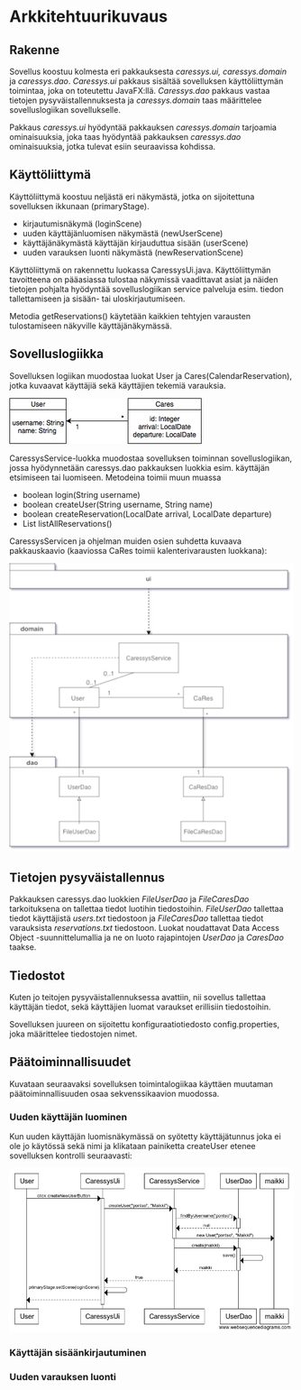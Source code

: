 # Arkkitehtuurikuvaus
## Rakenne
Sovellus koostuu kolmesta eri pakkauksesta _caressys.ui, caressys.domain_ ja _caressys.dao_. _Caressys.ui_ pakkaus sisältää sovelluksen käyttöliittymän toimintaa, joka on toteutettu JavaFX:llä. _Caressys.dao_ pakkaus vastaa tietojen pysyväistallennuksesta ja _caressys.domain_ taas määrittelee sovelluslogiikan sovellukselle. 

Pakkaus _caressys.ui_ hyödyntää pakkauksen _caressys.domain_ tarjoamia ominaisuuksia, joka taas hyödyntää pakkauksen _caressys.dao_ ominaisuuksia, jotka tulevat esiin seuraavissa kohdissa.

## Käyttöliittymä

Käyttöliittymä koostuu neljästä eri näkymästä, jotka on sijoitettuna sovelluksen ikkunaan (primaryStage).
- kirjautumisnäkymä (loginScene)
- uuden käyttäjänluomisen näkymästä (newUserScene)
- käyttäjänäkymästä käyttäjän kirjauduttua sisään (userScene)
- uuden varauksen luonti näkymästä (newReservationScene)

Käyttöliittymä on rakennettu luokassa CaressysUi.java. Käyttöliittymän tavoitteena on pääasiassa tulostaa näkymissä vaadittavat asiat ja näiden tietojen pohjalta hyödyntää sovelluslogiikan service palveluja esim. tiedon tallettamiseen ja sisään- tai uloskirjautumiseen.

Metodia getReservations() käytetään kaikkien tehtyjen varausten tulostamiseen näkyville käyttäjänäkymässä.

## Sovelluslogiikka
Sovelluksen logiikan muodostaa luokat User ja Cares(CalendarReservation), jotka kuvaavat käyttäjiä sekä käyttäjien tekemiä varauksia.

<img src= "https://github.com/lankku1/ot-harjoitustyo/blob/master/dokumentaatio/kuvat/Untitled%20Diagram.png">

CaressysService-luokka muodostaa sovelluksen toiminnan sovelluslogiikan, jossa hyödynnetään caressys.dao pakkauksen luokkia esim. käyttäjän etsimiseen tai luomiseen. Metodeina toimii muun muassa
- boolean login(String username)
- boolean createUser(String username, String name)
- boolean createReservation(LocalDate arrival, LocalDate departure)
- List<Cares> listAllReservations()

CaressysServicen ja ohjelman muiden osien suhdetta kuvaava pakkauskaavio (kaaviossa CaRes toimii kalenterivarausten luokkana):

<img src= "https://github.com/lankku1/ot-harjoitustyo/blob/master/dokumentaatio/kuvat/pakkauskaavioSovelluksesta.png">

## Tietojen pysyväistallennus
Pakkauksen caressys.dao luokkien _FileUserDao_ ja _FileCaresDao_ tarkoituksena on tallettaa tiedot luotihin tiedostoihin. _FileUserDao_ tallettaa tiedot käyttäjistä _users.txt_ tiedostoon ja _FileCaresDao_ tallettaa tiedot varauksista _reservations.txt_ tiedostoon. Luokat noudattavat Data Access Object -suunnittelumallia ja ne on luoto rajapintojen _UserDao_ ja _CaresDao_ taakse.

## Tiedostot
Kuten jo teitojen pysyväistallennuksessa avattiin, nii sovellus tallettaa käyttäjän tiedot, sekä käyttäjien luomat varaukset erillisiin tiedostoihin.

Sovelluksen juureen on sijoitettu konfiguraatiotiedosto config.properties, joka määrittelee tiedostojen nimet.

## Päätoiminnallisuudet

Kuvataan seuraavaksi sovelluksen toimintalogiikaa käyttäen muutaman päätoiminnallisuuden osaa sekvenssikaavion muodossa.

### Uuden käyttäjän luominen

Kun uuden käyttäjän luomisnäkymässä on syötetty käyttäjätunnus joka ei ole jo käytössä sekä nimi ja klikataan painiketta createUser etenee sovelluksen kontrolli seuraavasti:

<img src= "https://github.com/lankku1/ot-harjoitustyo/blob/master/dokumentaatio/kuvat/newUser.png">

### Käyttäjän sisäänkirjautuminen

### Uuden varauksen luonti
